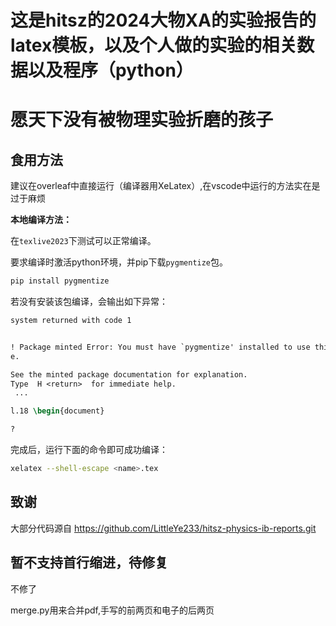 # 这是hitsz的2024大物XA的实验报告的latex模板，以及个人做的实验的相关数据以及程序（python）

# 愿天下没有被物理实验折磨的孩子

## 食用方法
建议在overleaf中直接运行（编译器用XeLatex）,在vscode中运行的方法实在是过于麻烦

**本地编译方法：**

在`texlive2023`下测试可以正常编译。

要求编译时激活python环境，并pip下载`pygmentize`包。
```bash
pip install pygmentize
```

若没有安装该包编译，会输出如下异常：

```latex
system returned with code 1


! Package minted Error: You must have `pygmentize' installed to use this packag
e.

See the minted package documentation for explanation.
Type  H <return>  for immediate help.
 ...

l.18 \begin{document}

?
```

完成后，运行下面的命令即可成功编译：

```sh
xelatex --shell-escape <name>.tex
```

## 致谢
大部分代码源自 https://github.com/LittleYe233/hitsz-physics-ib-reports.git

## 暂不支持首行缩进，待修复
不修了

merge.py用来合并pdf,手写的前两页和电子的后两页

